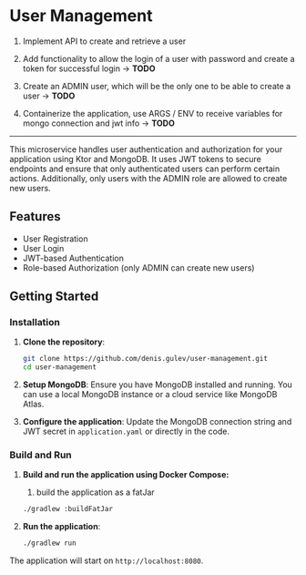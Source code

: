 # User Management

1. Implement API to create and retrieve a user

2. Add functionality to allow the login of a user with password and create a token for successful login -> **TODO**

3. Create an ADMIN user, which will be the only one to be able to create a user -> **TODO**

4. Containerize the application, use ARGS / ENV to receive variables for mongo connection and jwt info -> **TODO**

---------

This microservice handles user authentication and authorization for your application using Ktor and MongoDB. It uses JWT tokens to secure endpoints and ensure that only authenticated users can perform certain actions. Additionally, only users with the ADMIN role are allowed to create new users.

## Features

- User Registration
- User Login
- JWT-based Authentication
- Role-based Authorization (only ADMIN can create new users)

## Getting Started

### Installation

1. **Clone the repository**:

    ```bash
    git clone https://github.com/denis.gulev/user-management.git
    cd user-management
    ```

2. **Setup MongoDB**:
   Ensure you have MongoDB installed and running. You can use a local MongoDB instance or a cloud service like MongoDB Atlas.

3. **Configure the application**:
   Update the MongoDB connection string and JWT secret in `application.yaml` or directly in the code.

### Build and Run

1. **Build and run the application using Docker Compose:**
    1. build the application as a fatJar
   ```bash
   ./gradlew :buildFatJar 
   ```

4. **Run the application**:

    ```bash
    ./gradlew run
    ```

The application will start on `http://localhost:8080`.